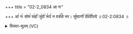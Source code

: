 +++
title = "02-2_0834 आ नः"

+++
आ꣡ नः꣢ सोम꣣ स꣢हो꣣ जु꣡वो꣢ रू꣣पं꣡ न वर्च꣢꣯से भर। सु꣣ष्वाणो꣢ दे꣣व꣡वी꣢तये ॥ 02-2:0834 ॥

<details><summary>विस्वर-मूलम् (VC)</summary>

आ नः सोम सहो जुवो रूपं न वर्चसे भर । सुष्वाणो देववीतये ॥८३४॥
</details>